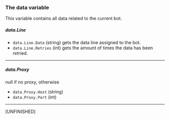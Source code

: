 ﻿### The data variable
This variable contains all data related to the current bot.

##### data.Line
- `data.Line.Data` (string) gets the data line assigned to the bot.
- `data.Line.Retries` (int) gets the amount of times the data has been retried.
---
##### data.Proxy
null if no proxy, otherwise
- `data.Proxy.Host` (string)
- `data.Proxy.Port` (int)
---

[UNFINISHED]